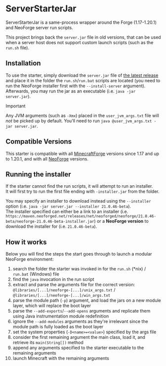 # ServerStarterJar
ServerStarterJar is a same-process wrapper around the Forge (1.17-1.20.1) and NeoForge server run scripts.  

This project brings back the `server.jar` file in old versions, that can be used when a server host does not support custom launch scripts (such as the `run.sh` file).

## Installation
To use the starter, simply download the `server.jar` file of [the latest release](https://github.com/NeoForged/serverstarterjar/releases/latest/download/server.jar)
and place it in the folder the `run.sh`/`run.bat` scripts are located (you need to run the NeoForge installer first with the `--install-server` argument).  
Afterwards, you may run the jar as an executable (i.e. `java -jar server.jar`).

> [!IMPORTANT]  
> Any JVM arguments (such as `-Xmx`) placed in the `user_jvm_args.txt` file will *not* be picked up by default. You'll need to run `java @user_jvm_args.txt -jar server.jar`.

## Compatible Versions
This starter is compatible with all [MinecraftForge](https://minecraftforge.net) versions since 1.17 and up to 1.20.1, and with all [NeoForge](https://neoforged.net) versions.

## Running the installer
If the starter cannot find the run scripts, it will attempt to run an installer.  
It will first try to run the first file ending with `-installer.jar` from the folder.  

You may specify an installer to download instead using the `--installer` option (i.e. `java -jar server.jar --installer 21.0.46-beta`).  
The installer specified can either be a link to an installer (i.e. `https://maven.neoforged.net/releases/net/neoforged/neoforge/21.0.46-beta/neoforge-21.0.46-beta-installer.jar`)
or a **NeoForge version** to download the installer for (i.e. `21.0.46-beta`).

## How it works
Below you will find the steps the start goes through to launch a modular NeoForge environment:
1. search the folder the starter was invoked in for the `run.sh` (*nix) / `run.bat` (Windows) file
2. find the `java` invocation in the run script
3. extract and parse the arguments file for the correct version: `@libraries/[...]/neoforge-[...]/unix_args.txt` / `@libraries/[...]/neoforge-[...]/win_args.txt`
4. parse the module path (`-p`) argument, and load the jars on a new module layer, which will replace the boot layer
5. parse the `--add-exports`/`--add-opens` arguments and replicate them using Java instrumentation module redefinition
6. ignore the `--add-modules` arguments as they're irrelevant since the module path is fully loaded as the boot layer
7. set the system properties (`-D<name>=<value>`) specified by the args file
8. consider the first remaining argument the main class, load it, and retrieve its `main(String[])` method
9. append any arguments specified to the starter executable to the remaining arguments
10. launch Minecraft with the remaining arguments

